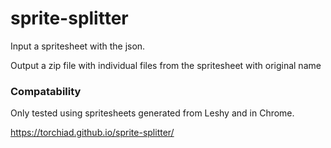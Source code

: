 # sprite-splitter
Input a spritesheet with the json.

Output a zip file with individual files from the spritesheet with original name


### Compatability
Only tested using spritesheets generated from Leshy and in Chrome.

https://torchiad.github.io/sprite-splitter/
